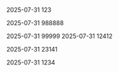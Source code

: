 2025-07-31
123



2025-07-31
988888



2025-07-31
99999
2025-07-31
12412


2025-07-31
23141


2025-07-31
1234





